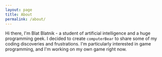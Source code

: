 ```yaml
---
layout: page
title: About
permalink: /about/
---
```


Hi there, I'm Blat Blatnik - a student of artificial intelligence and a huge programming geek. I decided to create `computerBear` to share some of my coding discoveries and frustrations. I'm particularly interested in game programming, and I'm working on my own game right now.